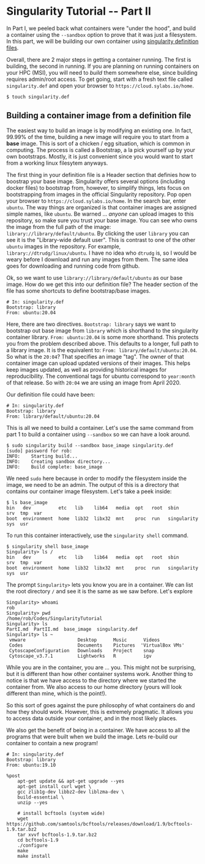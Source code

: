 # Singularity Tutorial -- Part II 
In Part I, we peeled back what containers were "under the hood", and build a container using the `--sandbox` option to prove that it was just a filesystem.
In this part, we will be building our own container using [singularity definition files](https://sylabs.io/guides/3.0/user-guide/definition_files.html).

Overall, there are 2 major steps in getting a container running. The first is building, the second in running.
If you are planning on running containers on your HPC (MSI), you will need to *build* them somewhere else, since building requires admin/root access.
To get going, start with a fresh text file called `singularity.def` and open your browser to `https://cloud.sylabs.io/home`.

```
$ touch singularity.def
```

## Building a container image from a definition file
The easiest way to build an image is by modifying an existing one.
In fact, 99.99% of the time, building a new image will require you to start from a **base** image.
This is sort of a chicken / egg situation, which is common in computing.
The process is called a Bootstrap, a la pick yourself up by your own bootstraps.
Mostly, it is just convenient since you would want to start from a working linux filesytem anyways.

The first thing in your definition file is a Header section that definies how to boostrap your base image.
Singularity offers several options (including docker files) to bootstrap from, however, to simplify things, lets focus on bootstrapping from images in the official Singularity repository.
Pop open your browser to `https://cloud.sylabs.io/home`.
In the search bar, enter `ubuntu`.
The way things are organized is that container images are assigned simple names, like `ubuntu`.
Be warned ... *anyone* can upload images to this repository, so make sure you trust your base image.
You can see who owns the image from the full path of the image: `library://library/default/ubuntu`.
By clicking the user `library` you can see it is the "Library-wide default user".
This is contrast to one of the other `ubuntu` images in the repository.
For example, `library://dtrudg/linux/ubuntu`.
I have no idea who `dtrudg` is, so I would be weary before I download and run any images from them.
The same idea goes for downloading and running code from github.

Ok, so we want to use `library://library/default/ubuntu` as our base image.
How do we get this into our definition file?
The header section of the file has some shortcuts to define bootstrap/base images.

```
# In: singularity.def
Bootstrap: library                                                              
From: ubuntu:20.04

```

Here, there are two directives. 
`Bootstrap: library` says we want to bootstrap out base image from `library` which is shorthand to the singularity container library.
`From: ubuntu:20.04` is some more shorthand.
This protects you from the problem described above.
This defaults to a longer, full path to a library image.
It is the equivalent to: `From: library/default/ubuntu:20.04`.
So what is the `20:04`?
That specifies an image "tag".
The owner of that container image can upload updated versions of their images.
This helps keep images updated, as well as providing historical images for reproducibility.
The conventional tags for ubuntu correspond to `year:month` of that release.
So with `20:04` we are using an image from April 2020.

Our definition file could have been:
```
# In: singularity.def
Bootstrap: library                                                              
From: library/default/ubuntu:20.04

```

This is all we need to build a container. 
Let's use the same command from part 1 to build a container using `--sandbox` so we can have a look around.

```
$ sudo singularity build --sandbox base_image singularity.def
[sudo] password for rob: 
INFO:    Starting build...
INFO:    Creating sandbox directory...
INFO:    Build complete: base_image
```
We need `sudo` here because in order to modify the filesystem inside the image, we need to be an admin.
The output of this is a directory that contains our container image filesystem.
Let's take a peek inside:

```
$ ls base_image 
bin   dev          etc   lib    lib64   media  opt   root  sbin         srv  tmp  var
boot  environment  home  lib32  libx32  mnt    proc  run   singularity  sys  usr
```

To run this container interactively, use the `singularity shell` command.

```
$ singularity shell base_image 
Singularity> ls /
bin   dev          etc   lib    lib64   media  opt   root  sbin         srv  tmp  var
boot  environment  home  lib32  libx32  mnt    proc  run   singularity  sys  usr
```
The prompt `Singularity>` lets you know you are in a container.
We can list the root directory `/` and see it is the same as we saw before. 
Let's explore

```
Singularity> whoami
rob
Singularity> pwd
/home/rob/Codes/SingularityTutorial
Singularity> ls
PartI.md  PartII.md  base_image  singularity.def
Singularity> ls ~
 vmware                   Desktop      Music      Videos                 
 Codes                    Documents    Pictures  'VirtualBox VMs'   
 CytoscapeConfiguration   Downloads    Project    snap
 Cytoscape_v3.7.1         Lightworks   R          igv               
```

While you are in the container, you are ... you. 
This might not be surprising, but it is different than how other container systems work.
Another thing to notice is that we have access to the directory where we started the container from.
We also access to our home directory (yours will look different than mine, which is the point!). 

So this sort of goes against the pure philosophy of what containers do and how they should work.
However, this is extremely pragmatic.
It allows you to access data outside your container, and in the most likely places.

We also get the benefit of being in a container. 
We have access to all the programs that were built when we build the image.
Lets re-build our container to contain a new program!

```                                                                             
# In: singularity.def                                                           
Bootstrap: library                                                                                      
From: ubuntu:19.10                                                                                      

%post
    apt-get update && apt-get upgrade --yes    
    apt-get install curl wget \                                                                                                          
    gcc zlib1g-dev libbz2-dev liblzma-dev \                                     
    build-essential \                                                           
    unzip --yes                                                                 
                                                                                
    # install bcftools (system wide)                                            
    wget https://github.com/samtools/bcftools/releases/download/1.9/bcftools-1.9.tar.bz2
    tar xvvf bcftools-1.9.tar.bz2                                               
    cd bcftools-1.9                                                             
    ./configure                                                                 
    make                                                                        
    make install                                                                                
``` 
